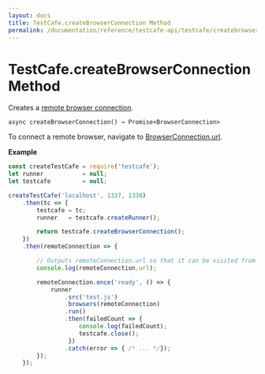 ```yaml
---
layout: docs
title: TestCafe.createBrowserConnection Method
permalink: /documentation/reference/testcafe-api/testcafe/createbrowserconnection.html
---
```

# TestCafe.createBrowserConnection Method

Creates a [remote browser connection](../browserconnection/README.md).

```text
async createBrowserConnection() → Promise<BrowserConnection>
```

To connect a remote browser, navigate to [BrowserConnection.url](../browserconnection/url.md).

**Example**

```js
const createTestCafe = require('testcafe');
let runner           = null;
let testcafe         = null;

createTestCafe('localhost', 1337, 1338)
    .then(tc => {
        testcafe = tc;
        runner   = testcafe.createRunner();

        return testcafe.createBrowserConnection();
    })
    .then(remoteConnection => {

        // Outputs remoteConnection.url so that it can be visited from the remote browser.
        console.log(remoteConnection.url);

        remoteConnection.once('ready', () => {
            runner
                .src('test.js')
                .browsers(remoteConnection)
                .run()
                .then(failedCount => {
                    console.log(failedCount);
                    testcafe.close();
                 })
                .catch(error => { /* ... */});
        });
    });
```
